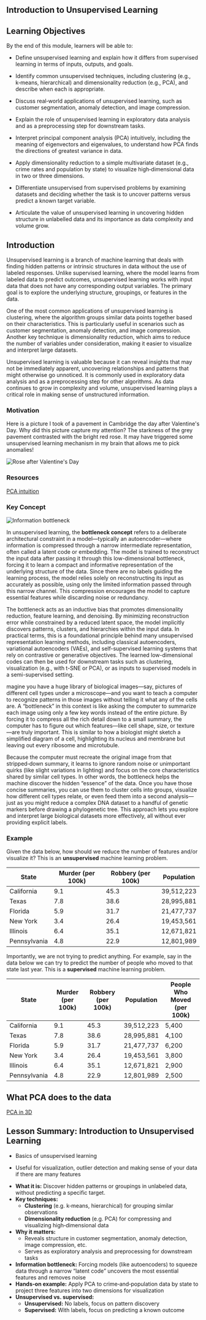 ## Introduction to Unsupervised Learning

## Learning Objectives

By the end of this module, learners will be able to:

* Define unsupervised learning and explain how it differs from supervised learning in terms of inputs, outputs, and goals.

* Identify common unsupervised techniques, including clustering (e.g., k‑means, hierarchical) and dimensionality reduction (e.g., PCA), and describe when each is appropriate.

* Discuss real‑world applications of unsupervised learning, such as customer segmentation, anomaly detection, and image compression.

* Explain the role of unsupervised learning in exploratory data analysis and as a preprocessing step for downstream tasks.

* Interpret principal component analysis (PCA) intuitively, including the meaning of eigenvectors and eigenvalues, to understand how PCA finds the directions of greatest variance in data.

* Apply dimensionality reduction to a simple multivariate dataset (e.g., crime rates and population by state) to visualize high‑dimensional data in two or three dimensions.

* Differentiate unsupervised from supervised problems by examining datasets and deciding whether the task is to uncover patterns versus predict a known target variable.

* Articulate the value of unsupervised learning in uncovering hidden structure in unlabelled data and its importance as data complexity and volume grow.


## Introduction

Unsupervised learning is a branch of machine learning that deals with finding hidden patterns or intrinsic structures in data without the use of labeled responses. Unlike supervised learning, where the model learns from labeled data to predict outcomes, unsupervised learning works with input data that does not have any corresponding output variables. The primary goal is to explore the underlying structure, groupings, or features in the data.

One of the most common applications of unsupervised learning is clustering, where the algorithm groups similar data points together based on their characteristics. This is particularly useful in scenarios such as customer segmentation, anomaly detection, and image compression. Another key technique is dimensionality reduction, which aims to reduce the number of variables under consideration, making it easier to visualize and interpret large datasets.

Unsupervised learning is valuable because it can reveal insights that may not be immediately apparent, uncovering relationships and patterns that might otherwise go unnoticed. It is commonly used in exploratory data analysis and as a preprocessing step for other algorithms. As data continues to grow in complexity and volume, unsupervised learning plays a critical role in making sense of unstructured information.

### Motivation

Here is a picture I took of a pavement in Cambridge the day after Valentine's Day. Why did this picture capture my attention? The starkness of the grey pavement contrasted with the bright red rose. It may have triggered some unsupervised learning mechanism in my brain that allows me to pick anomalies!

![Rose after Valentine's Day](images/rose_after_valentines_day.png)

### Resources

[PCA intuition](https://stats.stackexchange.com/questions/2691/making-sense-of-principal-component-analysis-eigenvectors-eigenvalues)

### Key Concept 

![Information bottleneck](images/information_bottleneck.png)

In unsupervised learning, the __bottleneck concept__ refers to a deliberate architectural constraint in a model—typically an autoencoder—where information is compressed through a narrow intermediate representation, often called a latent code or embedding. The model is trained to reconstruct the input data after passing it through this low-dimensional bottleneck, forcing it to learn a compact and informative representation of the underlying structure of the data. Since there are no labels guiding the learning process, the model relies solely on reconstructing its input as accurately as possible, using only the limited information passed through this narrow channel. This compression encourages the model to capture essential features while discarding noise or redundancy.

The bottleneck acts as an inductive bias that promotes dimensionality reduction, feature learning, and denoising. By minimizing reconstruction error while constrained by a reduced latent space, the model implicitly discovers patterns, clusters, and hierarchies within the input data. In practical terms, this is a foundational principle behind many unsupervised representation learning methods, including classical autoencoders, variational autoencoders (VAEs), and self-supervised learning systems that rely on contrastive or generative objectives. The learned low-dimensional codes can then be used for downstream tasks such as clustering, visualization (e.g., with t-SNE or PCA), or as inputs to supervised models in a semi-supervised setting.

magine you have a huge library of biological images—say, pictures of different cell types under a microscope—and you want to teach a computer to recognize patterns in those images without telling it what any of the cells are. A “bottleneck” in this context is like asking the computer to summarize each image using only a few key words instead of the entire picture. By forcing it to compress all the rich detail down to a small summary, the computer has to figure out which features—like cell shape, size, or texture—are truly important. This is similar to how a biologist might sketch a simplified diagram of a cell, highlighting its nucleus and membrane but leaving out every ribosome and microtubule.

Because the computer must recreate the original image from that stripped‑down summary, it learns to ignore random noise or unimportant quirks (like slight variations in lighting) and focus on the core characteristics shared by similar cell types. In other words, the bottleneck helps the machine discover the hidden “essence” of the data. Once you have those concise summaries, you can use them to cluster cells into groups, visualize how different cell types relate, or even feed them into a second analysis—just as you might reduce a complex DNA dataset to a handful of genetic markers before drawing a phylogenetic tree. This approach lets you explore and interpret large biological datasets more effectively, all without ever providing explicit labels.

### Example

Given the data below, how should we reduce the number of features and/or visualize it? This is an **unsupervised** machine learning problem.


| State       | Murder (per 100k) | Robbery (per 100k) | Population     |
|-------------|-------------------|--------------------|----------------|
| California  | 9.1               | 45.3               | 39,512,223     |
| Texas       | 7.8               | 38.6               | 28,995,881     |
| Florida     | 5.9               | 31.7               | 21,477,737     |
| New York    | 3.4               | 26.4               | 19,453,561     |
| Illinois    | 6.4               | 35.1               | 12,671,821     |
| Pennsylvania| 4.8               | 22.9               | 12,801,989     |


Importantly, we are not trying to predict anything. For example, say in the data below we can try to predict the number of people who moved to that state last year. This is a **supervised** machine learning problem.

| State        | Murder (per 100k) | Robbery (per 100k) | Population   | People Who Moved (per 100k) |
|--------------|-------------------|--------------------|--------------|-----------------------------|
| California   | 9.1               | 45.3               | 39,512,223   | 5,400                       |
| Texas        | 7.8               | 38.6               | 28,995,881   | 4,100                       |
| Florida      | 5.9               | 31.7               | 21,477,737   | 6,200                       |
| New York     | 3.4               | 26.4               | 19,453,561   | 3,800                       |
| Illinois     | 6.4               | 35.1               | 12,671,821   | 2,900                       |
| Pennsylvania | 4.8               | 22.9               | 12,801,989   | 2,500                       |


## What PCA does to the data

[PCA in 3D](https://github.com/neelsoumya/python_machine_learning/blob/main/pca_intro_3D_view.ipynb)


## Lesson Summary: Introduction to Unsupervised Learning

* Basics of unsupervised learning

* Useful for visualization, outlier detection and making sense of your data if there are many features

- **What it is:** Discover hidden patterns or groupings in unlabeled data, without predicting a specific target.  
- **Key techniques:**  
  - **Clustering** (e.g. k‑means, hierarchical) for grouping similar observations  
  - **Dimensionality reduction** (e.g. PCA) for compressing and visualizing high‑dimensional data  
- **Why it matters:**  
  - Reveals structure in customer segmentation, anomaly detection, image compression, etc.  
  - Serves as exploratory analysis and preprocessing for downstream tasks  
- **Information bottleneck:** Forcing models (like autoencoders) to squeeze data through a narrow “latent code” uncovers the most essential features and removes noise  
- **Hands‑on example:** Apply PCA to crime‑and‑population data by state to project three features into two dimensions for visualization  
- **Unsupervised vs. supervised:**  
  - **Unsupervised:** No labels, focus on pattern discovery  
  - **Supervised:** With labels, focus on predicting a known outcome  

